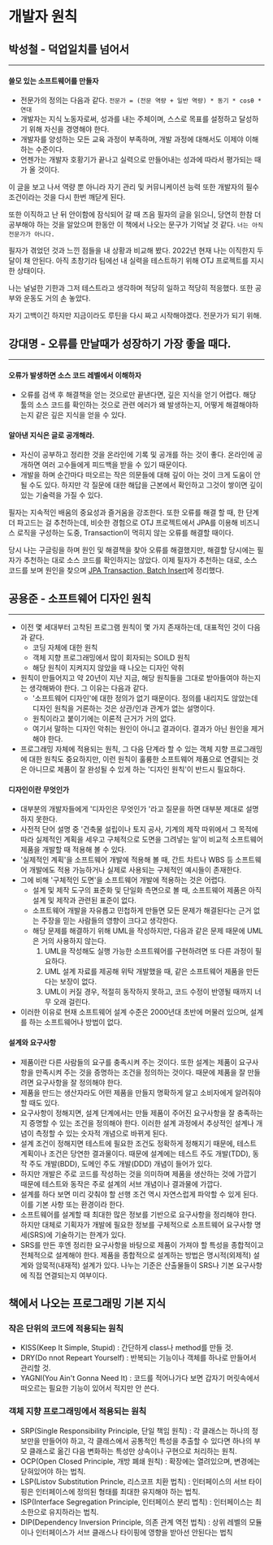 # 개발자 원칙

## 박성철 - 덕업일치를 넘어서

---

#### 쓸모 있는 소프트웨어를 만들자

- 전문가의 정의는 다음과 같다.
  `전문가 = (전문 역량 + 일반 역량) * 동기 * cosθ * 연대`
- 개발자는 지식 노동자로써, 성과를 내는 주체이며, 스스로 목표를 설정하고 달성하기 위해 자신을 경영해야 한다.
- 개발자를 양성하는 모든 교육 과정이 부족하며, 개발 과정에 대해서도 이제야 이해하는 수준이다.
- 언젠가는 개발자 호황기가 끝나고 실력으로 만들어내는 성과에 따라서 평가되는 때가 올 것이다.

이 글을 보고 나서 역량 뿐 아니라 자기 관리 및 커뮤니케이션 능력 또한 개발자의 필수 조건이라는 것을 다시 한번 깨닫게 된다.

또한 이직하고 난 뒤 안이함에 잠식되어 갈 때 즈음 필자의 글을 읽으니, 당연히 한참 더 공부해야 하는 것을 알았으며 한동안 이 책에서 나오는 문구가 기억날 것 같다.
`너는 아직 전문가가 아니다.`

필자가 겪었던 것과 느낀 점들을 내 상황과 비교해 봤다.
2022년 현재 나는 이직한지 두 달이 채 안된다. 아직 초창기라 팀에선 내 실력을 테스트하기 위해 OTJ 프로젝트를 지시한 상태이다. 

나는 널널한 기한과 그저 테스트라고 생각하며 적당히 일하고 적당히 적응했다. 또한 공부와 운동도 거의 손 놓았다.

자기 고백이긴 하지만 지금이라도 루틴을 다시 짜고 시작해야겠다. 전문가가 되기 위해.

## 강대명 - 오류를 만날때가 성장하기 가장 좋을 때다.

---

#### 오류가 발생하면 소스 코드 레벨에서 이해하자

- 오류를 검색 후 해결책을 얻는 것으로만 끝낸다면, 깊은 지식을 얻기 어렵다. 해당 툴의 소스 코드를 확인하는 것으로 관련 에러가 왜 발생하는지, 어떻게 해결해야하는지 같은 깊은 지식을 얻을 수 있다.

#### 알아낸 지식은 글로 공개해라.

- 자신이 공부하고 정리한 것을 온라인에 기록 및 공개를 하는 것이 좋다. 온라인에 공개하면 여러 고수들에게 피드백을 받을 수 있기 때문이다.
- 개발을 하며 순간마다 떠오르는 작은 의문들에 대해 깊이 아는 것이 크게 도움이 안 될 수도 있다.  하지만 각 질문에 대한 해답을 근본에서 확인하고 그것이 쌓이면 깊이 있는 기술력을 가질 수 있다.

필자는 지속적인 배움의 중요성과 즐거움을 강조한다. 또한 오류를 해결 할 때, 한 단계 더 파고드는 걸 추천하는데, 비슷한 경험으로 OTJ 프로젝트에서 JPA를 이용해 비즈니스 로직을 구성하는 도중, Transaction이 먹히지 않는 오류를 해결할 때이다.

당시 나는 구글링을 하며 원인 및 해결책을 찾아 오류를 해결했지만, 해결할 당시에는 필자가 추천하는 대로 소스 코드를 확인하지는 않았다. 이제 필자가 추천하는 대로, 소스 코드를 보며 원인을 찾으며 [JPA Transaction, Batch Insert](https://github.com/dj9308/Temp/blob/master/Spring/JPA%20Transaction%20%26%20Batch%20insert.md)에 정리했다.

## 공용준 - 소프트웨어 디자인 원칙

---

- 이전 몇 세대부터 고착된 프로그램 원칙이 몇 가지 존재하는데, 대표적인 것이 다음과 같다.
  - 코딩 자체에 대한 원칙
  - 객체 지향 프로그래밍에서 많이 회자되는 SOILD 원칙
  - 해당 원칙이 지켜지지 않았을 때 나오는 디자인 악취
- 원칙이 만들어지고 약 20년이 지난 지금, 해당 원칙들을 그대로 받아들여야 하는지는 생각해봐야 한다. 그 이유는 다음과 같다.
  -  '소프트웨어 디자인'에 대한 정의가 없기 때문이다. 정의를 내리지도 않았는데 디자인 원칙을 거론하는 것은 상관/인과 관계가 없는 설명이다.
  - 원칙이라고 붙이기에는 이론적 근거가 거의 없다.
  - 여기서 말하는 디자인 악취는 원인이 아니고 결과이다. 결과가 아닌 원인을 제거해야 한다.
- 프로그래밍 자체에 적용되는 원칙, 그 다음 단계라 할 수 있는 객체 지향 프로그래밍에 대한 원칙도 중요하지만, 이런 원칙이 훌륭한 소프트웨어 제품으로 연결되는 것은 아니므로 제품이 잘 완성될 수 있게 하는 '디자인 원칙'이 반드시 필요하다.

#### 디자인이란 무엇인가

- 대부분의 개발자들에게 '디자인은 무엇인가 '라고 질문을 하면 대부분 제대로 설명하지 못한다.
- 사전적 단어 설명 중 '건축물 설립이나 토지 공사, 기계의 제작 따위에서 그 목적에 따라 실제적인 계획을 세우고 구체적으로 도면을 그려넣는 일'이 비교적 소프트웨어 제품을 개발할 때 적용해 볼 수 있다.
- '실제적인 계획'을 소프트웨어 개발에 적용해 볼 때, 간트 차트나 WBS 등 소프트웨어 개발에도 적용 가능하거나 실제로 사용되는 구체적인 예시들이 존재한다.
- 그에 비해 '구체적인 도면'을 소프트웨어 개발에 적용하는 것은 어렵다.
  - 설계 및 제작 도구의 표준화 및 단일화 측면으로 볼 때, 소프트웨어 제품은 아직 설계 및 제작과 관련된 표준이 없다.
  - 소프트웨어 개발을 자유롭고 민첩하게 만들면 모든 문제가 해결된다는 근거 없는 주장을 믿는 사람들의 영향이 크다고 생각한다.
  - 해당 문제를 해결하기 위해 UML을 작성하지만, 다음과 같은 문제 때문에 UML은 거의 사용하지 않는다.
    1. UML을 작성해도 실행 가능한 소프트웨어를 구현하려면 또 다른 과정이 필요하다.
    2. UML 설계 자료를 제공해 위탁 개발했을 때, 같은 소프트웨어 제품을 만든다는 보장이 없다.
    3. UML이 커질 경우, 적절히 동작하지 못하고, 코드 수정이 반영될 때까지 너무 오래 걸린다. 
- 이러한 이유로 현재 소프트웨어 설계 수준은 2000년대 초반에 머물러 있으며, 설계를 하는 소프트웨어나 방법이 없다.

#### 설계와 요구사항

- 제품이란 다른 사람들의 요구를 충족시켜 주는 것이다. 또한 설계는 제품이 요구사항을 만족시켜 주는 것을 증명하는 조건을 정의하는 것이다. 때문에 제품을 잘 만들려면 요구사항을 잘 정의해야 한다.
- 제품을 만드는 생산자라도 어떤 제품을 만들지 명확하게 알고 소비자에게 알려줘야 할 때도 있다.
- 요구사항이 정해지면, 설계 단계에서는 만들 제품이 주어진 요구사항을 잘 충족하는지 증명할 수 있는 조건을 정의해야 한다.  이러한 설계 과정에서 추상적인 설계나 개념이 측정할 수 있는 숫자적 개념으로 바뀌게 된다.
- 설계 조건이 정해지면 테스트에 필요한 조건도 정확하게 정해지기 때문에, 테스트 계획이나 조건은 당연한 결과물이다. 때문에 설계에는 테스트 주도 개발(TDD), 동작 주도 개발(BDD), 도메인 주도 개발(DDD) 개념이 들어가 있다.
- 하지만 개발은 주로 코드를 작성하는 것을 의미하며 제품을 생산하는 것에 가깝기 때문에 테스트와 동작은 주로 설계의 서브 개념이나 결과물에 가깝다.
- 설계를 하다 보면 미리 갖춰야 할 선행 조건 역시 자연스럽게 파악할 수 있게 된다. 이를 기본 사항 또는 환경이라 한다.
- 소프트웨어를 설계할 때 최대한 많은 정보를 기반으로 요구사항을 정리해야 한다. 하지만 대체로 기획자가 개발에 필요한 정보를 구체적으로 소프트웨어 요구사항 명세(SRS)에 기술하기는 한계가 있다.
- SRS를 만든 후엔 정리한 요구사항을 바탕으로 제품이 가져야 할 특성을 종합적이고 전체적으로 설계해야 한다. 제품을 종합적으로 설계하는 방법은 명시적(외제적) 설계와 암묵적(내재적) 설계가 있다. 나누는 기준은 산출물들이 SRS나 기본 요구사항에 직접 연결되는지 여부이다.  



## 책에서 나오는 프로그래밍 기본 지식

### 작은 단위의 코드에 적용되는 원칙

- KISS(Keep It Simple, Stupid) : 간단하게 class나 method를 만들 것.
- DRY(Do nnot Repeart Yourself) : 반복되는 기능이나 객체를 하나로 만들어서 관리할 것.
- YAGNI(You Ain't Gonna Need It) : 코드를 적어나가다 보면 갑자기 머릿속에서 떠오르는 필요한 기능이 있어서 적지만 안 쓴다.

### 객체 지향 프로그래밍에서 적용되는 원칙

- SRP(Single Responsibility Principle, 단일 책임 원칙) : 각 클래스는 하나의 정보만을 만들어야 하고, 각 클래스에서 공통적인 특성을 추출할 수 있다면 하나의 부모 클래스로 옮긴 다음 변화하는 특성만 상속이나 구현으로 처리하는 원칙. 
- OCP(Open Closed Principle, 개방 폐쇄 원칙) : 확장에는 열려있으며, 변경에는 닫혀있어야 하는 법칙.
- LSP(Listov Substitution Princle, 리스코프 치환 법칙) : 인터페이스의 서브 타이핑은 인터페이스에 정의된 형태를 최대한 유지해야 하는 법칙.
- ISP(Interface Segregation Principle, 인터페이스 분리 법칙) : 인터페이스는 최소한으로 유지하라는 법칙.
- DIP(Dependency Inversion Principle, 의존 관계 역전 법칙) : 상위 레벨의 모듈이나 인터페이스가 서브 클래스나 타이핑에 영향을 받아선 안된다는 법칙

